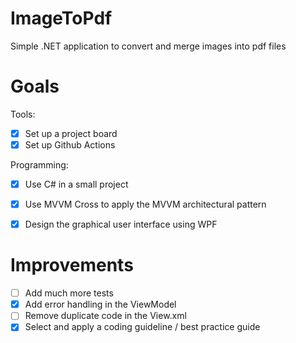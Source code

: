 # ImageToPdf
Simple .NET application to convert and merge images into pdf files

# Goals

Tools:
- [x] Set up a project board
- [x] Set up Github Actions

Programming:
- [x] Use C# in a small project
- [x] Use MVVM Cross to apply the MVVM architectural pattern
- [x] Design the graphical user interface using WPF


#  Improvements

- [ ] Add much more tests
- [x] Add error handling in the ViewModel
- [ ] Remove duplicate code in the View.xml
- [x] Select and apply a coding guideline / best practice guide
